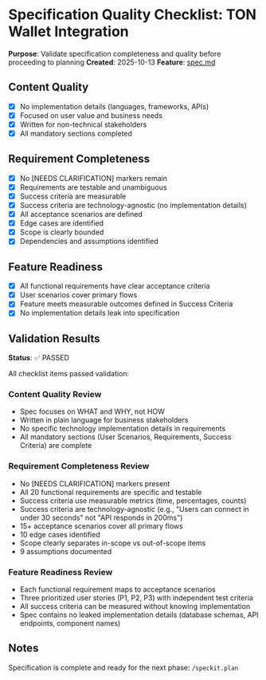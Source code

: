 # Specification Quality Checklist: TON Wallet Integration

**Purpose**: Validate specification completeness and quality before proceeding to planning
**Created**: 2025-10-13
**Feature**: [spec.md](../spec.md)

## Content Quality

- [x] No implementation details (languages, frameworks, APIs)
- [x] Focused on user value and business needs
- [x] Written for non-technical stakeholders
- [x] All mandatory sections completed

## Requirement Completeness

- [x] No [NEEDS CLARIFICATION] markers remain
- [x] Requirements are testable and unambiguous
- [x] Success criteria are measurable
- [x] Success criteria are technology-agnostic (no implementation details)
- [x] All acceptance scenarios are defined
- [x] Edge cases are identified
- [x] Scope is clearly bounded
- [x] Dependencies and assumptions identified

## Feature Readiness

- [x] All functional requirements have clear acceptance criteria
- [x] User scenarios cover primary flows
- [x] Feature meets measurable outcomes defined in Success Criteria
- [x] No implementation details leak into specification

## Validation Results

**Status**: ✅ PASSED

All checklist items passed validation:

### Content Quality Review
- Spec focuses on WHAT and WHY, not HOW
- Written in plain language for business stakeholders
- No specific technology implementation details in requirements
- All mandatory sections (User Scenarios, Requirements, Success Criteria) are complete

### Requirement Completeness Review
- No [NEEDS CLARIFICATION] markers present
- All 20 functional requirements are specific and testable
- Success criteria use measurable metrics (time, percentages, counts)
- Success criteria are technology-agnostic (e.g., "Users can connect in under 30 seconds" not "API responds in 200ms")
- 15+ acceptance scenarios cover all primary flows
- 10 edge cases identified
- Scope clearly separates in-scope vs out-of-scope items
- 9 assumptions documented

### Feature Readiness Review
- Each functional requirement maps to acceptance scenarios
- Three prioritized user stories (P1, P2, P3) with independent test criteria
- All success criteria can be measured without knowing implementation
- Spec contains no leaked implementation details (database schemas, API endpoints, component names)

## Notes

Specification is complete and ready for the next phase: `/speckit.plan`
